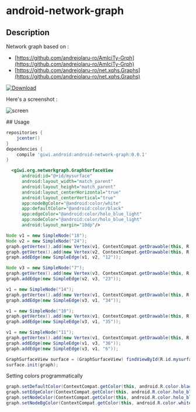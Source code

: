 # android-network-graph

## Description 

Network graph based on :

- [https://github.com/andreiolaru-ro/AmIciTy-Grph](https://github.com/andreiolaru-ro/AmIciTy-Grph)
- [https://github.com/andreiolaru-ro/net.xqhs.Graphs](https://github.com/andreiolaru-ro/net.xqhs.Graphs)

[ ![Download](https://api.bintray.com/packages/giwi/android/android-network-graph/images/download.svg) ](https://bintray.com/giwi/android/android-network-graph/_latestVersion)

Here's a screenshot :

![screen](http://i.imgur.com/kLq1mQ6.png)

## Usage

````groovy
repositories {
    jcenter()
}
dependencies {
    compile 'giwi.android:android-network-graph:0.0.1'
}
````

````xml
  <giwi.org.networkgraph.GraphSurfaceView
      android:id="@+id/mysurface"
      android:layout_width="match_parent"
      android:layout_height="match_parent"
      android:layout_centerHorizontal="true"
      android:layout_centerVertical="true"
      app:nodeBgColor="@android:color/white"
      app:defaultColor="@android:color/black"
      app:edgeColor="@android:color/holo_blue_light"
      app:nodeColor="@android:color/holo_blue_light"
      android:layout_margin="10dp"/>
````

````java
Node v1 = new SimpleNode("18");
Node v2 = new SimpleNode("24");
graph.getVertex().add(new Vertex(v1, ContextCompat.getDrawable(this, R.drawable.avatar)));
graph.getVertex().add(new Vertex(v2, ContextCompat.getDrawable(this, R.drawable.avatar)));
graph.addEdge(new SimpleEdge(v1, v2, "12"));

Node v3 = new SimpleNode("7");
graph.getVertex().add(new Vertex(v3, ContextCompat.getDrawable(this, R.drawable.avatar)));
graph.addEdge(new SimpleEdge(v2, v3, "23"));

v1 = new SimpleNode("14");
graph.getVertex().add(new Vertex(v1, ContextCompat.getDrawable(this, R.drawable.avatar)));
graph.addEdge(new SimpleEdge(v3, v1, "34"));

v1 = new SimpleNode("10");
graph.getVertex().add(new Vertex(v1, ContextCompat.getDrawable(this, R.drawable.avatar)));
graph.addEdge(new SimpleEdge(v3, v1, "35"));

v1 = new SimpleNode("11");
graph.getVertex().add(new Vertex(v1, ContextCompat.getDrawable(this, R.drawable.avatar)));
graph.addEdge(new SimpleEdge(v1, v3, "36"));
graph.addEdge(new SimpleEdge(v3, v1, "6"));

GraphSurfaceView surface = (GraphSurfaceView) findViewById(R.id.mysurface);
surface.init(graph);
````

Setting colors programmatically

````java
graph.setDefaultColor(ContextCompat.getColor(this, android.R.color.black));
graph.setEdgeColor(ContextCompat.getColor(this, android.R.color.holo_blue_light));
graph.setNodeColor(ContextCompat.getColor(this, android.R.color.holo_blue_light));
graph.setNodeBgColor(ContextCompat.getColor(this, android.R.color.white));
````

